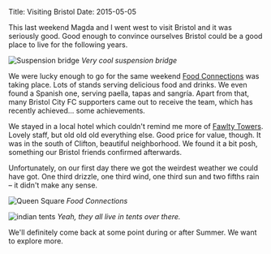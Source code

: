 Title: Visiting Bristol
Date: 2015-05-05

This last weekend Magda and I went west to visit Bristol and it was seriously good. Good enough to convince ourselves Bristol could be a good place to live for the following years.

![Suspension bridge](https://lh3.googleusercontent.com/Vo29gO8zrgf-bvIUo0WQSVLhy7iOtJD0fc4qbaQdYN6sBJ8WLtU1=w800)
_Very cool suspension bridge_

We were lucky enough to go for the same weekend [Food Connections](http://www.bristolfoodconnections.com/) was taking place. Lots of stands serving delicious food and drinks. We even found a Spanish one, serving paella, tapas and sangría. Apart from that, many Bristol City FC supporters came out to receive the team, which has recently achieved... some achievements.

We stayed in a local hotel which couldn't remind me more of [Fawlty Towers](http://www.bbc.co.uk/comedy/fawltytowers/index.shtml). Lovely staff, but old old old everything else. Good price for value, though. It was in the south of Clifton, beautiful neighborhood. We found it a bit posh, something our Bristol friends confirmed afterwards.

Unfortunately, on our first day there we got the weirdest weather we could have got. One third drizzle, one third wind, one third sun and two fifths rain – it didn't make any sense.

![Queen Square](https://lh3.googleusercontent.com/gIOKUNfhR5PIe4Npakfg75otA9i18mwNGfwhuucRmTEzp3MUlIsM=w800)
_Food Connections_

![indian tents](https://lh3.googleusercontent.com/3AU2Bvn7yro1QAabZCNTD9aGZDXNkCeBZlHCDPm-pWgSJE92cv2C=w800)
_Yeah, they all live in tents over there._

We'll definitely come back at some point during or after Summer. We want to explore more.
